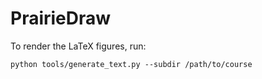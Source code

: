 
# PrairieDraw

To render the LaTeX figures, run:

    python tools/generate_text.py --subdir /path/to/course
